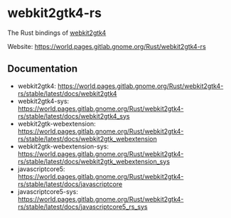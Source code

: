 # webkit2gtk4-rs

The Rust bindings of [webkit2gtk4](https://webkitgtk.org/)

Website: <https://world.pages.gitlab.gnome.org/Rust/webkit2gtk4-rs>

## Documentation

- webkit2gtk4: <https://world.pages.gitlab.gnome.org/Rust/webkit2gtk4-rs/stable/latest/docs/webkit2gtk4>
- webkit2gtk4-sys: <https://world.pages.gitlab.gnome.org/Rust/webkit2gtk4-rs/stable/latest/docs/webkit2gtk4_sys>
- webkit2gtk-webextension: <https://world.pages.gitlab.gnome.org/Rust/webkit2gtk4-rs/stable/latest/docs/webkit2gtk_webextension>
- webkit2gtk-webextension-sys: <https://world.pages.gitlab.gnome.org/Rust/webkit2gtk4-rs/stable/latest/docs/webkit2gtk_webextension_sys>
- javascriptcore5: <https://world.pages.gitlab.gnome.org/Rust/webkit2gtk4-rs/stable/latest/docs/javascriptcore>
- javascriptcore5-sys: <https://world.pages.gitlab.gnome.org/Rust/webkit2gtk4-rs/stable/latest/docs/javascriptcore5_rs_sys>